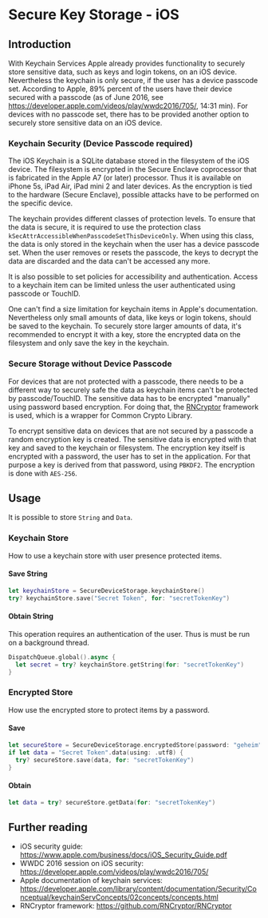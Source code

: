 # Secure Key Storage - iOS

## Introduction

With Keychain Services Apple already provides functionality to securely store sensitive data, such as keys and login tokens, on an iOS device. Nevertheless the keychain is only secure, if the user has a device passcode set. According to Apple, 89% percent of the users have their device secured with a passcode (as of June 2016, see https://developer.apple.com/videos/play/wwdc2016/705/, 14:31 min). For devices with no passcode set, there has to be provided another option to securely store sensitive data on an iOS device.

### Keychain Security (Device Passcode required)

The iOS Keychain is a SQLite database stored in the filesystem of the iOS device. The filesystem is encrypted in the Secure Enclave coprocessor that is fabricated in the Apple A7 (or later) processor. Thus it is available on iPhone 5s, iPad Air, iPad mini 2 and later devices. As the encryption is tied to the hardware (Secure Enclave), possible attacks have to be performed on the specific device.

The keychain provides different classes of protection levels. To ensure that the data is secure, it is required to use the protection class `kSecAttrAccessibleWhenPasscodeSetThisDeviceOnly`. When using this class, the data is only stored in the keychain when the user has a device passcode set. When the user removes or resets the passcode, the keys to decrypt the data are discarded and the data can't be accessed any more.

It is also possible to set policies for accessibility and authentication. Access to a keychain item can be limited unless the user authenticated using passcode or TouchID.

One can't find a size limitation for keychain items in Apple's documentation. Nevertheless only small amounts of data, like keys or login tokens, should be saved to the keychain. To securely store larger amounts of data, it's recommended to encrypt it with a key, store the encrypted data on the filesystem and only save the key in the keychain.

### Secure Storage without Device Passcode

For devices that are not protected with a passcode, there needs to be a different way to securely safe the data as keychain items can't be protected by passcode/TouchID. The sensitive data has to be encrypted "manually" using password based encryption. For doing that, the [RNCryptor](https://github.com/RNCryptor/RNCryptor) framework is used, which is a wrapper for Common Crypto Library.

To encrypt sensitive data on devices that are not secured by a passcode a random encryption key is created. The sensitive data is encrypted with that key and saved to the keychain or filesystem. The encryption key itself is encrypted with a password, the user has to set in the application. For that purpose a key is derived from that password, using `PBKDF2`. The encryption is done with `AES-256`.

## Usage

It is possible to store `String` and `Data`.

### Keychain Store

How to use a keychain store with user presence protected items.

#### Save String

```swift
let keychainStore = SecureDeviceStorage.keychainStore()
try? keychainStore.save("Secret Token", for: "secretTokenKey")
```

#### Obtain String

This operation requires an authentication of the user. Thus is must be run on a background thread.

```swift
DispatchQueue.global().async {
  let secret = try? keychainStore.getString(for: "secretTokenKey")
}
```

### Encrypted Store

How use the encrypted store to protect items by a password.

#### Save

```swift
let secureStore = SecureDeviceStorage.encryptedStore(password: "geheim", user: "username")
if let data = "Secret Token".data(using: .utf8) {
  try? secureStore.save(data, for: "secretTokenKey")
}
```

#### Obtain

```swift
let data = try? secureStore.getData(for: "secretTokenKey")
```

## Further reading

- iOS security guide:
https://www.apple.com/business/docs/iOS_Security_Guide.pdf
- WWDC 2016 session on iOS security:
https://developer.apple.com/videos/play/wwdc2016/705/
- Apple documentation of keychain services:
https://developer.apple.com/library/content/documentation/Security/Conceptual/keychainServConcepts/02concepts/concepts.html
- RNCryptor framework:
https://github.com/RNCryptor/RNCryptor
